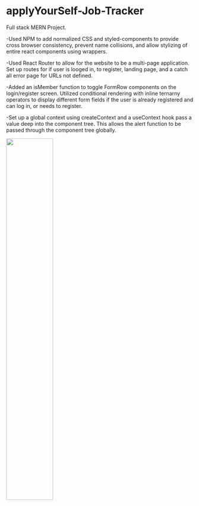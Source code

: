# applyYourSelf-Job-Tracker
Full stack MERN Project.

-Used NPM to add normalized CSS and styled-components to provide cross browser consistency, prevent name collisions, and allow stylizing of entire react components using wrappers.

-Used React Router to allow for the website to be a multi-page application.  Set up routes for if user is looged in, to register, landing page, and a catch all error page for URLs not defined.

-Added an isMember function to toggle FormRow components on the login/register screen. Utilized conditional rendering with inline ternarny operators to display different form fields if the user is already registered and can log in, or needs to register.

-Set up a global context using createContext and a useContext hook pass a value deep into the component tree.  This allows the alert function to be passed through the component tree globally.


<img src="https://user-images.githubusercontent.com/91037796/171723508-c90523fd-f41f-4338-a6f5-f372adc5fc66.png" width=50% height=50%>
